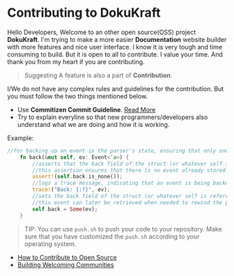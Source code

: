 # Contributing to DokuKraft

Hello Developers, Welcome to an other open source(OSS) project **DokuKraft**. I'm trying to make a more easier **Documentation** website builder with more features and nice user interface. I know it is very tough and time consuming to build. But it is open to all to contribute. I value your time. And thank you from my heart if you are contributing.

> Suggesting A feature is also a part of **Contribution**.

I/We do not have any complex rules and guidelines for the contribution. But you must follow the two things mentioned below.
- Use **Commitizen Commit Guideline**. [Read More](https://commitizen-tools.github.io/commitizen/)
- Try to explain everyline so that new programmers/developers also understand what we are doing and how it is working.

Example:
```rust
//for backing up an event in the parser's state, ensuring that only one event is backed up at a time, and logging the action for debugging purposes.
    fn back(&mut self, ev: Event<'a>) {
        //asserts that the back field of the struct (or whatever self is referring to) is currently None.
        //this assertion ensures that there is no event already stored for backing up. If there is, it will panic.
        assert!(self.back.is_none());
        //logs a trace message, indicating that an event is being backed up. It logs the backed-up event ev.
        trace!("Back: {:?}", ev);
        //sets the back field of the struct (or whatever self is referring to) to Some(ev), storing the event for backing up
        //this event can later be retrieved when needed to rewind the parser's state.
        self.back = Some(ev);
    }
```

>TIP: You can use `push.sh` to push your code to your repository. Make sure that you have customized the `push.sh` according to your operating system. 

 
 - [How to Contribute to Open Source](https://opensource.guide/how-to-contribute/)
 - [Building Welcoming Communities](https://opensource.guide/building-community/)
